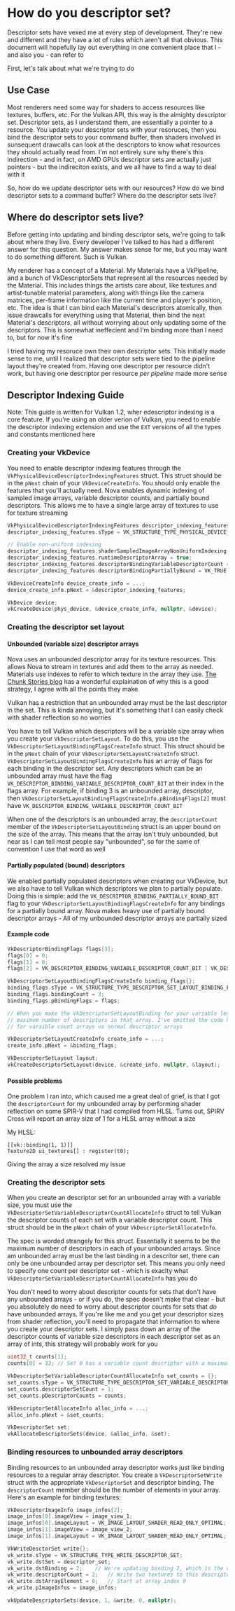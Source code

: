 # How do you descriptor set?

Descriptor sets have vexed me at every step of development. They're new and different and they have a lot of rules which aren't all that obvious. This document will hopefully lay out everything in one convenient place that I - and also you - can refer to

First, let's talk about what we're trying to do

## Use Case

Most renderers need some way for shaders to access resources like textures, buffers, etc. For the Vulkan API, this way is the almighty descriptor set. Descriptor sets, as I understand them, are essentially a pointer to a resource. You update your descriptor sets with your resoruces, then you bind the descriptor sets to your command buffer, then shaders involved in sunsequent drawcalls can look at the descriptors to know what resources they should actually read from. I'm not entirely sure why there's this indirection - and in fact, on AMD GPUs descriptor sets are actually just pointers - but the indireciton exists, and we all have to find a way to deal with it

So, how do we update descriptor sets with our resources? How do we bind descriptor sets to a command buffer? Where do the descriptor sets live?

## Where do descriptor sets live?

Before getting into updating and binding descriptor sets, we're going to talk about where they live. Every developer I've talked to has had a different answer for this question. My answer makes sense for me, but you may want to do something different. Such is Vulkan.

My renderer has a concept of a Material. My Materials have a VkPipeline, and a bunch of VkDescriptorSets that represent all the resources needed by the Material. This includes things the artists care about, like textures and artist-tunable material parameters, along with things like the camera matrices, per-frame information like the current time and player's position, etc. The idea is that I can bind each Material's descriptors atomically, then issue drawcalls for everything using that Material, then bind the next Material's descriptors, all without worrying about only updating some of the descriptors. This is somewhat ineffecient and I'm binding more than I need to, but for now it's fine

I tried having my resoruce own their own descriptor sets. This initially made sense to me, until I realized that descriptor sets were tied to the pipeline layout they're created from. Having one descriptor per resource didn't work, but having one descriptor per resource _per pipeline_ made more sense

## Descriptor Indexing Guide

Note: This guide is written for Vulkan 1.2, wher edescriptor indexing is a core feature. If you're using an older verion of Vulkan, you need to enable the descriptor indexing extension and use the `EXT` versions of all the types and constants mentioned here

### Creating your VkDevice

You need to enable descriptor indexing features through the `VkPhysicalDeviceDescriptorIndexingFeatures` struct. This struct should be in the `pNext` chain of your `VkDeviceCreateInfo`. You should only enable the features that you'll actually need. Nova enables dynamic indexing of sampled image arrays, variable descriptor counts, and partially bound descriptors. This allows me to have a single large array of textures to use for texture streaming

```cpp
VkPhysicalDeviceDescriptorIndexingFeatures descriptor_indexing_features{};
descriptor_indexing_features.sType = VK_STRUCTURE_TYPE_PHYSICAL_DEVICE_DESCRIPTOR_INDEXING_FEATURES;

// Enable non-uniform indexing
descriptor_indexing_features.shaderSampledImageArrayNonUniformIndexing = VK_TRUE;
descriptor_indexing_features.runtimeDescriptorArray = true;
descriptor_indexing_features.descriptorBindingVariableDescriptorCount = VK_TRUE;
descriptor_indexing_features.descriptorBindingPartiallyBound = VK_TRUE;

VkDeviceCreateInfo device_create_info = ...;
device_create_info.pNext = &descriptor_indexing_features;

VkDevice device;
vkCreateDevice(phys_device, &device_create_info, nullptr, &device);
```

### Creating the descriptor set layout

#### Unbounded (variable size) descriptor arrays

Nova uses an unbounded descriptor array for its texture resources. This allows Nova to stream in textures and add them to the array as needed. Materials use indexes to refer to which texture in the array they use. [The Chunk Stories blog](http://chunkstories.xyz/blog/a-note-on-descriptor-indexing/) has a wonderful explaination of why this is a good strategy, I agree with all the points they make

Vulkan has a restriction that an unbounded array must be the last descriptor in the set. This is kinda annoying, but it's something that I can easily check with shader reflection so no worries

You have to tell Vulkan which descriptors will be a variable size array when you create your `VkDescriptorSetLayout`. To do this, you use the `VkDescriptorSetLayoutBindingFlagsCreateInfo` struct. This struct should be in the `pNext` chain of your `VkDescriptorSetLayoutCreateInfo` struct. `VkDescriptorSetLayoutBindingFlagsCreateInfo` has an array of flags for each binding in the descriptor set. Any descriptors which can be an unbounded array must have the flag `VK_DESCRIPTOR_BINDING_VARIABLE_DESCRIPTOR_COUNT_BIT` at their index in the flags array. For example, if binding 3 is an unbounded array, descriptor, then `VkDescriptorSetLayoutBindingFlagsCreateInfo.pBindingFlags[2]` must have `VK_DESCRIPTOR_BINDING_VARIABLE_DESCRIPTOR_COUNT_BIT`

When one of the descriptors is an unbounded array, the `descriptorCount` member of the `VkDescriptorSetLayoutBinding` struct is an upper bound on the size of the array. This means that the array isn't truly unbounded, but near as I can tell most people say "unbounded", so for the same of convention I use that word as well

#### Partially populated (bound) descriptors

We enabled partially populated descriptors when creating our VkDevice, but we also have to tell Vulkan which descriptors we plan to partially populate. Doing this is simple: add the `VK_DESCRIPTOR_BINDING_PARTIALLY_BOUND_BIT` flag to your `VkDescriptorSetLayoutBindingFlagsCreateInfo` for any bindings for a partially bound array. Nova makes heavy use of partially bound descriptor arrays - All of my unbounded descriptor arrays are partially sized

#### Example code

```cpp
VkDescriptorBindingFlags flags[3];
flags[0] = 0;
flags[1] = 0;
flags[2] = VK_DESCRIPTOR_BINDING_VARIABLE_DESCRIPTOR_COUNT_BIT | VK_DESCRIPTOR_BINDING_PARTIALLY_BOUND_BIT;

VkDescriptorSetLayoutBindingFlagsCreateInfo binding_flags{};
binding_flags.sType = VK_STRUCTURE_TYPE_DESCRIPTOR_SET_LAYOUT_BINDING_FLAGS_CREATE_INFO;
binding_flags.bindingCount = 3;
binding_flags.pBindingFlags = flags;

// When you make the VkDescriptorSetLayoutBinding for your variable length array, the `descriptorCount` member is the
// maximum number of descriptors in that array. I've omitted the code here for brevity, and because it's not different
// for varaible count arrays vs normal descriptor arrays

VkDescriptorSetLayoutCreateInfo create_info = ...;
create_info.pNext = &binding_flags;

VkDescriptorSetLayout layout;
vkCreateDescriptorSetLayout(device, &create_info, nullptr, &layout);
```

#### Possible problems

One problem I ran into, which caused me a great deal of grief, is that I got the `descriptorCount` for my unbounded array by performing shader reflection on some SPIR-V that I had compiled from HLSL. Turns out, SPIRV Cross will report an array size of 1 for a HLSL array without a size

My HLSL:
```hlsl
[[vk::binding(1, 1)]]
Texture2D ui_textures[] : register(t0);
```

Giving the array a size resolved my issue

### Creating the descriptor sets

When you create an descriptor set for an unbounded array with a variable size, you must use the `VkDescriptorSetVariableDescriptorCountAllocateInfo` struct to tell Vulkan the descriptor counts of each set with a variable descriptor count. This struct should be in the `pNext` chain of your `VkDescriptorSetAllocateInfo`. 

The spec is worded strangely for this struct. Essentially it seems to be the maximum number of descriptors in each of your unbounded arrays. Since am unbounded array must be the last binding in a descritor set, there can only be one unbounded array per descriptor set. This means you only need to specify one count per descriptor set - which is exaclty what `VkDescriptorSetVariableDescriptorCountAllocateInfo` has you do

You don't need to worry about descriptor counts for sets that don't have any unbounded arrays - or if you do, the spec doesn't make that clear - but you absolutely do need to worry about descriptor counts for sets that _do_ have unbounded arrays. If you're like me and you get your descriptor sizes from shader reflection, you'll need to propagate that information to where you create your descriptor sets. I simply pass down an array of the descriptor counts of variable size descriptors in each descriptor set as an array of ints, this strategy will probably work for you

```cpp
uint32_t counts[1];
counts[0] = 32; // Set 0 has a variable count descriptor with a maximum of 32 elements

VkDescriptorSetVariableDescriptorCountAllocateInfo set_counts = {};
set_counts.sType = VK_STRUCTURE_TYPE_DESCRIPTOR_SET_VARIABLE_DESCRIPTOR_COUNT_ALLOCATE_INFO;
set_counts.descriptorSetCount = 1;
set_counts.pDescriptorCounts = counts;

VkDescriptorSetAllocateInfo alloc_info = ...;
alloc_info.pNext = &set_counts;

VkDescriptorSet set;
vkAllocateDescriptorSets(device, &alloc_info, &set);
```

### Binding resources to unbounded array descriptors

Binding resources to an unbounded array descriptor works just like binding resources to a regular array descriptor. You create a `VkDescriptorSetWrite` struct with the appropriate `VkDescriptorSet` and descriptor binding. The `descriptorCount` member should be the number of elements in your array. Here's an example for binding textures:

```cpp
VkDescriptorImageInfo image_infos[2];
image_infos[0].imageView = image_view_1;
image_infos[0].imageLayout = VK_IMAGE_LAYOUT_SHADER_READ_ONLY_OPTIMAL;
image_infos[1].imageView = image_view_2;
image_infos[1].imageLayout = VK_IMAGE_LAYOUT_SHADER_READ_ONLY_OPTIMAL;

VkWriteDesctorSet write{};
vk_write.sType = VK_STRUCTURE_TYPE_WRITE_DESCRIPTOR_SET;
vk_write.dstSet = descriptor_set;
vk_write.dstBinding = 2;    // We're updating binding 2, which is the one with the VK_DESCRIPTOR_BINDING_VARIABLE_DESCRIPTOR_COUNT_BIT and VK_DESCRIPTOR_BINDING_PARTIALLY_BOUND_BIT flags from the above example
vk_write.descriptorCount = 2;   // Write two textures to this descriptor
vk_write.dstArrayElement = 0;   // Start at array index 0
vk_write.pImageInfos = image_infos;

vkUpdateDescriptorSets(device, 1, &write, 0, nullptr);
```
